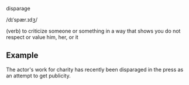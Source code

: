 disparage

/dɪˈspær.ɪdʒ/

(verb) to criticize someone or something in a way that shows you do not respect or value him, her, or it

## Example

The actor's work for charity has recently been disparaged in the press as an attempt to get publicity.
